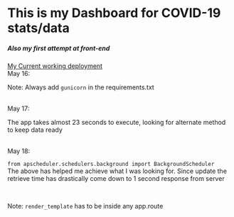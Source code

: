 # This is my Dashboard for COVID-19 stats/data

##### Also my first attempt at front-end
<a href = "https://covid-19-website-daily.herokuapp.com/">My Current working deployment </a>
<br>May 16:<br>
<p>Note: Always add <code>gunicorn</code> in the requirements.txt </p>
<br>May 17:<br>
<p>The app takes almost 23 seconds to execute, looking for alternate method to keep data ready</p>
<br>May 18:<br>
<p><code>from apscheduler.schedulers.background import BackgroundScheduler</code><br>
The above has helped me achieve what I was looking for. Since update the retrieve time has drastically 
come down to 1 second response from server</p><br><p>Note: <code>render_template</code> has to be inside any app.route</p>
<br>